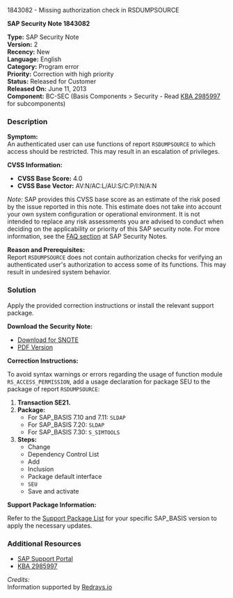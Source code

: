 1843082 - Missing authorization check in RSDUMPSOURCE

**SAP Security Note 1843082**

**Type:** SAP Security Note  
**Version:** 2  
**Recency:** New  
**Language:** English  
**Category:** Program error  
**Priority:** Correction with high priority  
**Status:** Released for Customer  
**Released On:** June 11, 2013  
**Component:** BC-SEC (Basis Components > Security - Read [KBA 2985997](https://me.sap.com/notes/2985997) for subcomponents)

### Description

**Symptom:**  
An authenticated user can use functions of report `RSDUMPSOURCE` to which access should be restricted. This may result in an escalation of privileges.

**CVSS Information:**  
- **CVSS Base Score:** 4.0  
- **CVSS Base Vector:** AV:N/AC:L/AU:S/C:P/I:N/A:N  

*Note:* SAP provides this CVSS base score as an estimate of the risk posed by the issue reported in this note. This estimate does not take into account your own system configuration or operational environment. It is not intended to replace any risk assessments you are advised to conduct when deciding on the applicability or priority of this SAP security note. For more information, see the [FAQ section](https://service.sap.com/securitynotes/) at SAP Security Notes.

**Reason and Prerequisites:**  
Report `RSDUMPSOURCE` does not contain authorization checks for verifying an authenticated user's authorization to access some of its functions. This may result in undesired system behavior.

### Solution

Apply the provided correction instructions or install the relevant support package.

**Download the Security Note:**
- [Download for SNOTE](https://notesdownloads.sap.com/note/0040000010893902017)
- [PDF Version](https://userapps.support.sap.com/sap/support/sfm/notes/print/0001843082?language=en-US&token=874706590A770A77453EDA225C6FC6A5)

**Correction Instructions:**

To avoid syntax warnings or errors regarding the usage of function module `RS_ACCESS_PERMISSION`, add a usage declaration for package SEU to the package of report `RSDUMPSOURCE`:

1. **Transaction SE21.**
2. **Package:**  
   - For SAP_BASIS 7.10 and 7.11: `SLDAP`  
   - For SAP_BASIS 7.20: `SLDAP`  
   - For SAP_BASIS 7.30: `S_SIMTOOLS`
3. **Steps:**  
   - Change  
   - Dependency Control List  
   - Add  
   - Inclusion  
   - Package default interface  
   - `SEU`  
   - Save and activate

**Support Package Information:**

Refer to the [Support Package List](https://me.sap.com/supportpackage) for your specific SAP_BASIS version to apply the necessary updates.

### Additional Resources

- [SAP Support Portal](https://me.sap.com/)
- [KBA 2985997](https://me.sap.com/notes/2985997)

*Credits:*  
Information supported by [Redrays.io](https://redrays.io)